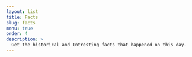 ```yaml
---
layout: list
title: Facts
slug: facts
menu: true
order: 4
description: >
  Get the historical and Intresting facts that happened on this day.
---
```

